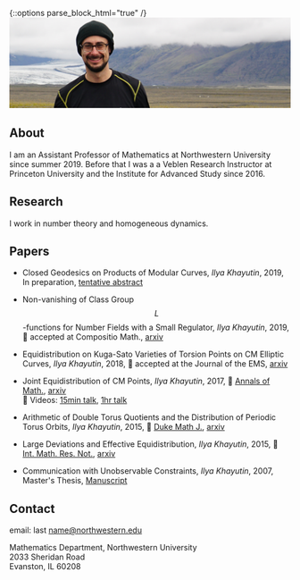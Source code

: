 {::options parse_block_html="true" /}
![](image.jpg)

## About
I am an Assistant Professor of Mathematics at Northwestern University since summer 2019. Before that I was a
a Veblen Research Instructor at Princeton University and the Institute for Advanced Study since 2016.

## Research​
I work in number theory and homogeneous dynamics.

## Papers
+ Closed Geodesics on Products of Modular Curves,
_Ilya Khayutin_, 2019, In preparation,
[tentative abstract](joint_geodesics_abstract.pdf)

+ Non-vanishing of Class Group $$L$$-functions for Number Fields with a Small Regulator,
_Ilya Khayutin_, 2019, :page_with_curl: accepted at Compositio Math.,
[arxiv](https://arxiv.org/abs/1901.06710)

+ Equidistribution on Kuga-Sato Varieties of Torsion Points on CM Elliptic Curves,
_Ilya Khayutin_, 2018, :page_with_curl: accepted at the Journal of the EMS,
[arxiv](https://arxiv.org/abs/1807.08817)  

+ Joint Equidistribution of CM Points,
_Ilya Khayutin_, 2017, :page_with_curl: [Annals of Math.](https://doi.org/10.4007/annals.2019.189.1.4),
[arxiv](https://arxiv.org/abs/1710.04557)  
:movie_camera: Videos:
[15min talk](https://video.ias.edu/postdoc/2017/0929-IlyaKhayutin),
[1hr talk](https://video.ias.edu/file/45736)  

+ Arithmetic of Double Torus Quotients and the Distribution of Periodic Torus Orbits,
_Ilya Khayutin_, 2015, :page_with_curl: [Duke Math J.](https://projecteuclid.org/euclid.dmj/1566612022),
[arxiv](https://arxiv.org/abs/1510.08481)  

+ Large Deviations and Effective Equidistribution,
_Ilya Khayutin_, 2015,
:page_with_curl: [Int. Math. Res. Not.](https://academic.oup.com/imrn/article/2017/10/3050/3061033),
[arxiv](https://arxiv.org/abs/1511.03452)

+ Communication with Unobservable Constraints,
_Ilya Khayutin_, 2007, Master's Thesis,
[Manuscript](https://editorialexpress.com/cgi-bin/conference/download.cgi?db_name=WCGTS2007&paper_id=518)

## Contact
email: last name@northwestern.edu

Mathematics Department, Northwestern University  
2033 Sheridan Road  
Evanston, IL 60208
